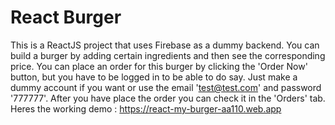 # React Burger
This is a ReactJS project that uses Firebase as a dummy backend. You can build a burger by adding certain ingredients and then see the corresponding price. You can place an order for this burger by clicking the 'Order Now' button, but you have to be logged in to be able to do say. Just make a dummy account if you want or use the email 'test@test.com' and password '777777'. After you have place the order you can check it in the 'Orders' tab. Heres the working demo : https://react-my-burger-aa110.web.app
